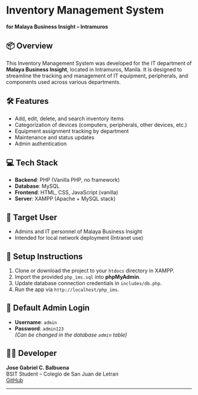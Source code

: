 # Inventory Management System  
**for Malaya Business Insight – Intramuros**

## 📦 Overview
This Inventory Management System was developed for the IT department of **Malaya Business Insight**, located in Intramuros, Manila. It is designed to streamline the tracking and management of IT equipment, peripherals, and components used across various departments.

## 🛠 Features
- Add, edit, delete, and search inventory items
- Categorization of devices (computers, peripherals, other devices, etc.)
- Equipment assignment tracking by department
- Maintenance and status updates
- Admin authentication

## 💻 Tech Stack
- **Backend**: PHP (Vanilla PHP, no framework)
- **Database**: MySQL
- **Frontend**: HTML, CSS, JavaScript (vanilla)
- **Server**: XAMPP (Apache + MySQL stack)

## 🏢 Target User
- Admins and IT personnel of Malaya Business Insight
- Intended for local network deployment (Intranet use)


## 🚀 Setup Instructions
1. Clone or download the project to your `htdocs` directory in XAMPP.
2. Import the provided `php_ims.sql` into **phpMyAdmin**.
3. Update database connection credentials in `includes/db.php`.
4. Run the app via `http://localhost/php_ims`.

## 🔐 Default Admin Login
- **Username**: `admin`
- **Password**: `admin123`  
*(Can be changed in the database `admin` table)*


## 👨‍💻 Developer
**Jose Gabriel C. Balbuena**  
BSIT Student – Colegio de San Juan de Letran  
[GitHub](https://github.com/abielbalbuena43)

---


